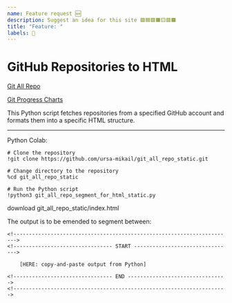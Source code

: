```yaml
---
name: Feature request 🆕
description: Suggest an idea for this site 🟪🟦🟩🟧🟨🟥🟫
title: "Feature: "
labels: 👀 
---
```


# GitHub Repositories to HTML

<a href="https://ursa-mikail.github.io/git_all_repo_static/"> Git All Repo </a>

<a href="https://github.com/ursa-mikail/toolings/blob/main/python/git/git_frequency_monitoring.ipynb"> Git Progress Charts </a>

This Python script fetches repositories from a specified GitHub account and formats them into a specific HTML structure.

<hr>

Python Colab:
``` 
# Clone the repository
!git clone https://github.com/ursa-mikail/git_all_repo_static.git

# Change directory to the repository
%cd git_all_repo_static

# Run the Python script
!python3 git_all_repo_segment_for_html_static.py
```
download git_all_repo_static/index.html

The output is to be emended to segment between:
```
<!----------------------------------------------------------------------->
<!-------------------------------- START -------------------------------->

	[HERE: copy-and-paste output from Python]

<!-------------------------------- END -------------------------------->
<!--------------------------------------------------------------------->

```



